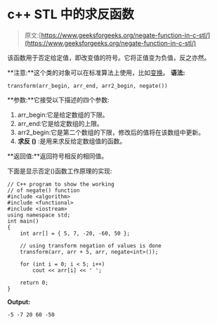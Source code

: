 # c++ STL 中的求反函数

> 原文:[https://www.geeksforgeeks.org/negate-function-in-c-stl/](https://www.geeksforgeeks.org/negate-function-in-c-stl/)

该函数用于否定给定值，即改变值的符号。它将正值变为负值，反之亦然。

**注意:**这个类的对象可以在标准算法上使用，比如[变换](https://www.geeksforgeeks.org/transform-c-stl-perform-operation-elements/)。
**语法:**

```
transform(arr_begin, arr_end, arr2_begin, negate()) 
```

**参数:**它接受以下描述的四个参数:

1.  arr_begin:它是给定数组的下限。
2.  arr_end:它是给定数组的上限。
3.  arr2_begin:它是第二个数组的下限，修改后的值将在该数组中更新。
4.  **求反 <datatype>()</datatype>** :是用来求反给定数组值的函数。

**返回值:**返回符号相反的相同值。

下面是显示否定()函数工作原理的实现:

```
// C++ program to show the working 
// of negate() function
#include <algorithm>
#include <functional>
#include <iostream>
using namespace std;
int main()
{
    int arr[] = { 5, 7, -20, -60, 50 };

    // using transform negation of values is done
    transform(arr, arr + 5, arr, negate<int>());

    for (int i = 0; i < 5; i++)
        cout << arr[i] << ' ';

    return 0;
}
```

**Output:**

```
-5 -7 20 60 -50

```